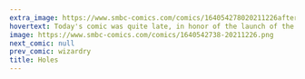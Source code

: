 ```yaml
---
extra_image: https://www.smbc-comics.com/comics/164054278020211226after.png
hovertext: Today's comic was quite late, in honor of the launch of the JWST.
image: https://www.smbc-comics.com/comics/1640542738-20211226.png
next_comic: null
prev_comic: wizardry
title: Holes
---
```


